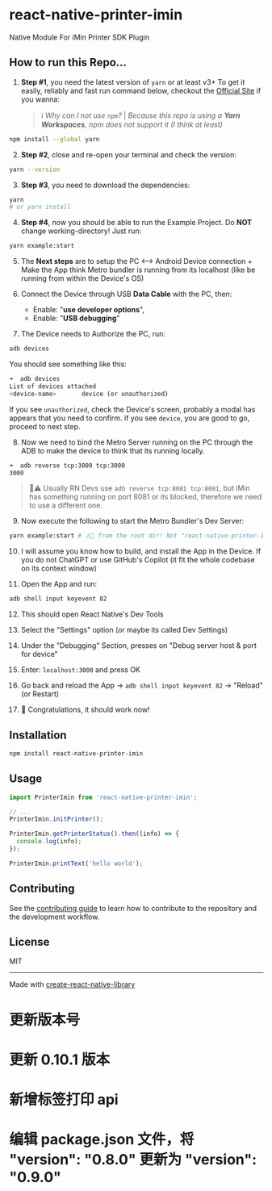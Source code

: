 # react-native-printer-imin

Native Module For iMin Printer SDK Plugin

## How to run this Repo...

1. **Step #1**, you need the latest version of `yarn` or at least v3+
   To get it easily, reliably and fast run command below, checkout the [Official Site](https://classic.yarnpkg.com/lang/en/docs/install/#windows-stable) if you wanna:

   > ℹ️ <i>Why can I not use `npm`? </i> | <i>Because this repo is using a **Yarn Workspaces**, npm does not support it (I think at least)</i>

```sh
npm install --global yarn
```

2. **Step #2**, close and re-open your terminal and check the version:

```sh
yarn --version
```

3. **Step #3**, you need to download the dependencies:

```sh
yarn
# or yarn install
```

4. **Step #4**, now you should be able to run the Example Project. Do **NOT** change working-directory!
   Just run:

```sh
yarn example:start
```

5. The **Next steps** are to setup the PC <--> Android Device connection + Make the App think Metro bundler is running from its localhost (like be running from within the Device's OS)

6. Connect the Device through USB **Data Cable** with the PC, then:

   - Enable: "**use developer options**",
   - Enable: "**USB debugging**"

7. The Device needs to Authorize the PC, run:

```sh
adb devices
```

You should see something like this:

```sh
➜  adb devices
List of devices attached
<device-name>       device (or unauthorized)
```

If you see `unauthorized`, check the Device's screen, probably a modal has appears that you need to confirm.
if you see `device`, you are good to go, proceed to next step.

8. Now we need to bind the Metro Server running on the PC through the ADB to make the device to think that its running locally.

```sh
➜  adb reverse tcp:3000 tcp:3000
3000
```

> 🚨⚠️ Usually RN Devs use `adb reverse tcp:8081 tcp:8081`, but iMin has something running on port 8081 or its blocked, therefore we need to use a different one.

9. Now execute the following to start the Metro Bundler's Dev Server:

```sh
yarn example:start # ⚠️🚨 from the root dir! Not "react-native-printer-imin/example"
```

10. I will assume you know how to build, and install the App in the Device. If you do not ChatGPT or use GitHub's Copilot (it fit the whole codebase on its context window)

11. Open the App and run:

```sh
adb shell input keyevent 82
```

12. This should open React Native's Dev Tools

13. Select the "Settings" option (or maybe its called Dev Settings)

14. Under the "Debugging" Section, presses on "Debug server host & port for device"

15. Enter: `localhost:3000` and press OK

16. Go back and reload the App -> `adb shell input keyevent 82` -> "Reload" (or Restart)

17. 🎊 Congratulations, it should work now!

## Installation

```sh
npm install react-native-printer-imin
```

## Usage

```js
import PrinterImin from 'react-native-printer-imin';

// ...
PrinterImin.initPrinter();

PrinterImin.getPrinterStatus().then((info) => {
  console.log(info);
});

PrinterImin.printText('hello world');
```

## Contributing

See the [contributing guide](CONTRIBUTING.md) to learn how to contribute to the repository and the development workflow.

## License

MIT

---

Made with [create-react-native-library](https://github.com/callstack/react-native-builder-bob)

# 更新版本号

# 更新 0.10.1 版本

# 新增标签打印 api

# 编辑 package.json 文件，将 "version": "0.8.0" 更新为 "version": "0.9.0"
